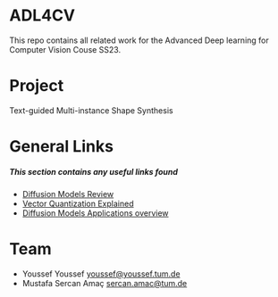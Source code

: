 # ADL4CV

This repo contains all related work for the Advanced Deep learning for Computer Vision Couse SS23.

# Project

Text-guided Multi-instance Shape Synthesis

# General Links

##### This section contains any useful links found

- [Diffusion Models Review](https://lilianweng.github.io/posts/2021-07-11-diffusion-models/)
- [Vector Quantization Explained](https://shashank7-iitd.medium.com/understanding-vector-quantized-variational-autoencoders-vq-vae-323d710a888a)
- [Diffusion Models Applications overview](https://learnopencv.com/image-generation-using-diffusion-models/#Text-To-3D)

# Team

- Youssef Youssef youssef@youssef.tum.de
- Mustafa Sercan Amaç sercan.amac@tum.de
